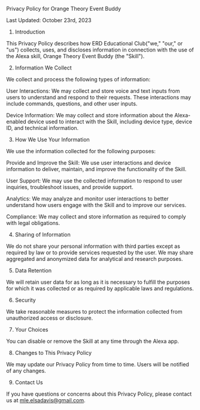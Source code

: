 Privacy Policy for Orange Theory Event Buddy

Last Updated: October 23rd, 2023

1. Introduction

This Privacy Policy describes how ERD Educational Club("we," "our," or "us") collects, uses, and discloses information in connection with the use of the Alexa skill, Orange Theory Event Buddy (the "Skill").

2. Information We Collect

We collect and process the following types of information:

User Interactions: We may collect and store voice and text inputs from users to understand and respond to their requests. These interactions may include commands, questions, and other user inputs.

Device Information: We may collect and store information about the Alexa-enabled device used to interact with the Skill, including device type, device ID, and technical information.

3. How We Use Your Information

We use the information collected for the following purposes:

Provide and Improve the Skill: We use user interactions and device information to deliver, maintain, and improve the functionality of the Skill.

User Support: We may use the collected information to respond to user inquiries, troubleshoot issues, and provide support.

Analytics: We may analyze and monitor user interactions to better understand how users engage with the Skill and to improve our services.

Compliance: We may collect and store information as required to comply with legal obligations.

4. Sharing of Information

We do not share your personal information with third parties except as required by law or to provide services requested by the user. We may share aggregated and anonymized data for analytical and research purposes.

5. Data Retention

We will retain user data for as long as it is necessary to fulfill the purposes for which it was collected or as required by applicable laws and regulations.

6. Security

We take reasonable measures to protect the information collected from unauthorized access or disclosure.

7. Your Choices

You can disable or remove the Skill at any time through the Alexa app.

8. Changes to This Privacy Policy

We may update our Privacy Policy from time to time. Users will be notified of any changes.

9. Contact Us

If you have questions or concerns about this Privacy Policy, please contact us at mle.elsadavis@gmail.com.